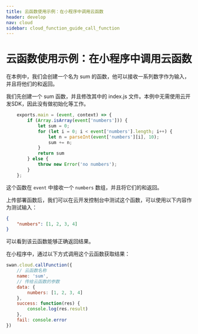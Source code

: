 ```yaml
---
title: 云函数使用示例：在小程序中调用云函数
header: develop
nav: cloud
sidebar: cloud_function_guide_call_function
---
```


# 云函数使用示例：在小程序中调用云函数

在本例中，我们会创建一个名为 sum 的函数，他可以接收一系列数字作为输入，并且将他们的和返回。

我们先创建一个 sum 函数，并且修改其中的 index.js 文件。本例中无需使用云开发SDK，因此没有做初始化等工作。

```js
	exports.main = (event, context) => {
	    if (Array.isArray(event['numbers'])) {
	        let sum = 0;
	        for (let i = 0; i < event['numbers'].length; i++) {
	            let n = parseInt(event['numbers'][i], 10);
	            sum += n;
	        }
	        return sum
	    } else {
	        throw new Error('no numbers');
	    }
	};
```

这个函数在 `event` 中接收一个 `numbers` 数组，并且将它们的和返回。

上传部署函数后，我们可以在云开发控制台中测试这个函数，可以使用以下内容作为测试输入：

```json
{
    "numbers": [1, 2, 3, 4]
}
```

可以看到该云函数能够正确返回结果。

在小程序中，通过以下方式调用这个云函数获取结果：

```js
swan.cloud.callFunction({
    // 云函数名称
    name: 'sum',
    // 传给云函数的参数
    data: {
        numbers: [1, 2, 3, 4]
    },
    success: function(res) {
        console.log(res.result)
    },
    fail: console.error
})
```